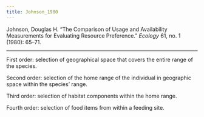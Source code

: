 ```yaml
---
title: Johnson_1980
---
```


Johnson, Douglas H. “The Comparison of Usage and Availability Measurements for Evaluating Resource Preference.” _Ecology_ 61, no. 1 (1980): 65–71.

---

First order: selection of geographical space that  covers the entire range of the species. 

Second order:  selection of the home range of the individual in geographic space within the species’ range. 

Third order: selection of habitat components within the home range.  

Fourth order: selection of food items from within a feeding site.